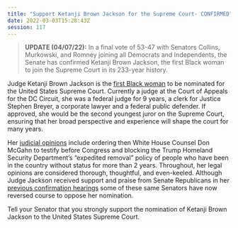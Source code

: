 ```yaml
---
title: "Support Ketanji Brown Jackson for the Supreme Court- CONFIRMED"
date: 2022-03-03T15:28:43Z
session: 117
---
```

>**UPDATE (04/07/22):** In a final vote of 53-47 with Senators Collins, Murkowski, and Romney joining all Democrats and Independents, the Senate has confirmed Ketanji Brown Jackson, the first Black woman to join the Supreme Court in its 233-year history. 

Judge Ketanji Brown Jackson is the [first Black woman](https://www.washingtonpost.com/politics/2022/02/25/what-know-about-ketanji-brown-jackson-bidens-pick-supreme-court/) to be nominated for the United States Supreme Court. Currently a judge at the Court of Appeals for the DC Circuit, she was a federal judge for 9 years, a clerk for Justice Stephen Breyer, a corporate lawyer and a federal public defender. If approved, she would be the second youngest juror on the Supreme Court, ensuring that her broad perspective and experience will shape the court for many years. 

Her [judicial opinions](https://www.wsj.com/articles/ketanji-brown-jackson-judicial-record-supreme-court-nominee-public-defender-dc-circuit-biden-11646001770) include ordering then White House Counsel Don McGahn to testify before Congress and blocking the Trump Homeland Security Department’s “expedited removal” policy of people who have been in the country without status for more than 2 years. Throughout, her legal opinions are considered thorough, thoughtful, and even-keeled. Although Judge Jackson received support and praise from Senate Republicans in her [previous confirmation hearings](https://www.cnn.com/2022/02/25/politics/supreme-court-ketanji-brown-jackson/index.html) some of these same Senators have now reversed course to oppose her nomination.

Tell your Senator that you strongly support the nomination of Ketanji Brown Jackson to the United States Supreme Court.
